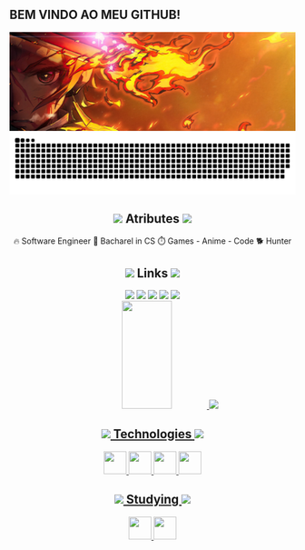 ## BEM VINDO AO MEU GITHUB!
<div align="center">
<img max-width="800" src="https://github.com/NatanMoura77/NatanMoura77/blob/404264912e2ab42b82029dbe2f2500fd9b779e47/assets/demon-slayer-wallpaper.jpg"/>

<picture align="center">
  <source media="(prefers-color-scheme: dark)" srcset="https://raw.githubusercontent.com/NatanMoura77/NatanMoura77/output/github-contribution-grid-snake-dark.svg">
  <source media="(prefers-color-scheme: light)" srcset="https://raw.githubusercontent.com/NatanMoura77/NatanMoura77/output/github-contribution-grid-snake-dark.svg">
  <img align="center" alt="github contribution grid snake animation" src="https://raw.githubusercontent.com/mari4souza/mari4souza/output/github-contribution-grid-snake.svg">
</picture>

 ## <img height="40" src="https://raw.githubusercontent.com/innng/innng/master/assets/kyubey.gif"/> Atributes <img height="40" src="https://raw.githubusercontent.com/innng/innng/master/assets/kyubey.gif"/>
🔥 Software Engineer 🎒 Bacharel in CS ⏱️ Games - Anime - Code 🐕 Hunter

## <img height="40" src="https://raw.githubusercontent.com/innng/innng/master/assets/kyubey.gif"/> Links <img height="40" src="https://raw.githubusercontent.com/innng/innng/master/assets/kyubey.gif"/>
<div>
<a href="https://discord.gg/A2SrDkNA" target="_blank"><img src="https://img.shields.io/badge/Discord-7289DA?style=for-the-badge&logo=discord&logoColor=white"></a>
<a href="https://www.instagram.com/natan_a7x/" target="_blank"><img src="https://img.shields.io/badge/-Instagram-%23E4405F?style=for-the-badge&logo=instagram&logoColor=white" target="_blank"></a>
<a href="https://www.twitch.tv/seu-usuário-aqui" target="_blank"><img src="https://img.shields.io/badge/Twitch-9146FF?style=for-the-badge&logo=twitch&logoColor=white" target="_blank"></a>
<a href = "natan.moura@vortigo.com.br"><img src="https://img.shields.io/badge/Gmail-D14836?style=for-the-badge&logo=gmail&logoColor=white" target="_blank"></a>
<a href="https://www.linkedin.com/in/natan-prado-de-moura/" target="_blank"><img src="https://img.shields.io/badge/-LinkedIn-%230077B5?style=for-the-badge&logo=linkedin&logoColor=white" target="_blank"></a>   
</div>

<div>
<a href="https://github.com/NatanMoura77">
<img width="42%" height="190em" src="https://github-readme-stats.vercel.app/api/top-langs/?username=NatanMoura77&layout=compact&langs_count=7&theme=kacho_ga"/>
<img width="50%"  src="https://github-readme-stats.vercel.app/api?username=NatanMoura77&show_icons=true&theme=kacho_ga&include_all_commits=true&count_private=true"/>
</div>

## <img height="40" src="https://raw.githubusercontent.com/innng/innng/master/assets/kyubey.gif"/> Technologies <img height="40" src="https://raw.githubusercontent.com/innng/innng/master/assets/kyubey.gif"/>

<img src="https://cdn.jsdelivr.net/gh/devicons/devicon/icons/java/java-original.svg" width="40" height="40"/> <img src="https://cdn.jsdelivr.net/gh/devicons/devicon/icons/dot-net/dot-net-plain-wordmark.svg" width="40" height="40"/> <img src="https://cdn.jsdelivr.net/gh/devicons/devicon/icons/csharp/csharp-original.svg" width="40" height="40"/> <img src="https://cdn.jsdelivr.net/gh/devicons/devicon/icons/git/git-original.svg" width="40" height="40"/> 

## <img height="40" src="https://raw.githubusercontent.com/innng/innng/master/assets/kyubey.gif"/> Studying <img height="40" src="https://raw.githubusercontent.com/innng/innng/master/assets/kyubey.gif"/>
<img src="https://cdn.jsdelivr.net/gh/devicons/devicon/icons/java/java-original.svg" width="40" height="40"/> <img src="https://cdn.jsdelivr.net/gh/devicons/devicon/icons/csharp/csharp-original.svg" width="40" height="40"/>

